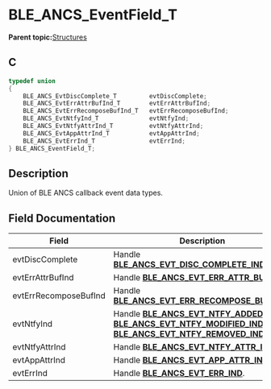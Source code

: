 # BLE\_ANCS\_EventField\_T

**Parent topic:**[Structures](GUID-A2656700-B0A1-443C-903C-42AE1A0A1AD8.md)

## C

```c
typedef union
{
    BLE_ANCS_EvtDiscComplete_T         evtDiscComplete;
    BLE_ANCS_EvtErrAttrBufInd_T        evtErrAttrBufInd;
    BLE_ANCS_EvtErrRecomposeBufInd_T   evtErrRecomposeBufInd;
    BLE_ANCS_EvtNtfyInd_T              evtNtfyInd;
    BLE_ANCS_EvtNtfyAttrInd_T          evtNtfyAttrInd;
    BLE_ANCS_EvtAppAttrInd_T           evtAppAttrInd;
    BLE_ANCS_EvtErrInd_T               evtErrInd;
} BLE_ANCS_EventField_T;
```

## Description

Union of BLE ANCS callback event data types.

## Field Documentation

|Field|Description|
|-----|-----------|
|evtDiscComplete|Handle **[BLE\_ANCS\_EVT\_DISC\_COMPLETE\_IND](GUID-09E4D761-E240-4D15-8065-2AB976C30FAB.md)**|
|evtErrAttrBufInd|Handle **[BLE\_ANCS\_EVT\_ERR\_ATTR\_BUF\_IND](GUID-09E4D761-E240-4D15-8065-2AB976C30FAB.md)**.|
|evtErrRecomposeBufInd|Handle **[BLE\_ANCS\_EVT\_ERR\_RECOMPOSE\_BUF\_IND](GUID-09E4D761-E240-4D15-8065-2AB976C30FAB.md)**.|
|evtNtfyInd|Handle **[BLE\_ANCS\_EVT\_NTFY\_ADDED\_IND](GUID-09E4D761-E240-4D15-8065-2AB976C30FAB.md)**, **[BLE\_ANCS\_EVT\_NTFY\_MODIFIED\_IND](GUID-09E4D761-E240-4D15-8065-2AB976C30FAB.md)**, **[BLE\_ANCS\_EVT\_NTFY\_REMOVED\_IND](GUID-09E4D761-E240-4D15-8065-2AB976C30FAB.md)**.|
|evtNtfyAttrInd|Handle **[BLE\_ANCS\_EVT\_NTFY\_ATTR\_IND](GUID-09E4D761-E240-4D15-8065-2AB976C30FAB.md)**.|
|evtAppAttrInd|Handle **[BLE\_ANCS\_EVT\_APP\_ATTR\_IND](GUID-09E4D761-E240-4D15-8065-2AB976C30FAB.md)**.|
|evtErrInd|Handle **[BLE\_ANCS\_EVT\_ERR\_IND](GUID-09E4D761-E240-4D15-8065-2AB976C30FAB.md)**.|

